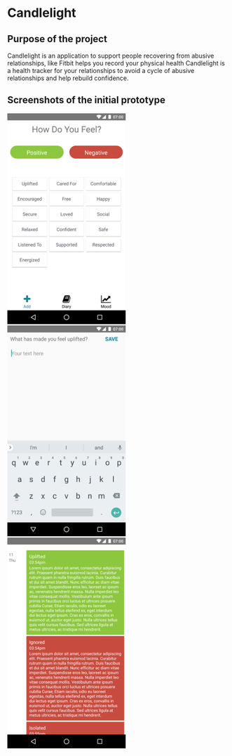 # Candlelight

## Purpose of the project
Candlelight is an application to support people recovering from abusive relationships, like Fitbit helps you record your physical health Candlelight is a health tracker for your relationships to avoid a cycle of abusive relationships and help rebuild confidence.

## Screenshots of the initial prototype
<img src="https://github.com/Lily418/candle-light/blob/master/screenshots/HomeScreenshot.png?raw=true" alt="Screenshot of home page including two main buttons 'Positive' and 'Negative' underneath is buttons with different feelings for example 'Uplifted' and 'Cared For'" width="270"/>

<img src="https://github.com/Lily418/candle-light/blob/master/screenshots/AddFeelingScreenshot.png?raw=true" alt="Screenshot of the adding feeling page, with the title 'What has made you feel uplifted?' and a text box to answer the question" width="270"/>

<img src="https://github.com/Lily418/candle-light/blob/master/screenshots/DiaryScreenshot.png?raw=true" alt="Screenshot of the diary page with a list of feeling words, a time recorded and the message recorded" width="270"/>
